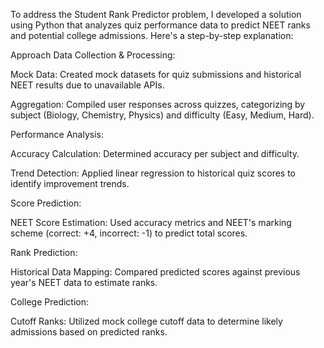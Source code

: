 To address the Student Rank Predictor problem, I developed a solution using Python that analyzes quiz performance data to predict NEET ranks and potential college admissions. Here's a step-by-step explanation:

Approach
Data Collection & Processing:

Mock Data: Created mock datasets for quiz submissions and historical NEET results due to unavailable APIs.

Aggregation: Compiled user responses across quizzes, categorizing by subject (Biology, Chemistry, Physics) and difficulty (Easy, Medium, Hard).

Performance Analysis:

Accuracy Calculation: Determined accuracy per subject and difficulty.

Trend Detection: Applied linear regression to historical quiz scores to identify improvement trends.

Score Prediction:

NEET Score Estimation: Used accuracy metrics and NEET's marking scheme (correct: +4, incorrect: -1) to predict total scores.

Rank Prediction:

Historical Data Mapping: Compared predicted scores against previous year's NEET data to estimate ranks.

College Prediction:

Cutoff Ranks: Utilized mock college cutoff data to determine likely admissions based on predicted ranks.
